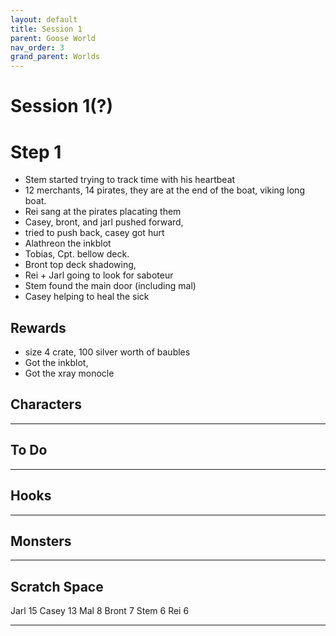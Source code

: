 ```yaml
---
layout: default
title: Session 1
parent: Goose World
nav_order: 3
grand_parent: Worlds
---
```

# Session 1(?)

# Step 1
* Stem started trying to track time with his heartbeat
* 12 merchants, 14 pirates, they are at the end of the boat, viking long boat.
* Rei sang at the pirates placating them
* Casey, bront, and jarl pushed forward,
* tried to push back, casey got hurt
* Alathreon the inkblot
* Tobias, Cpt. bellow deck. 
* Bront top deck shadowing,
* Rei + Jarl going to look for saboteur
* Stem found the main door (including mal)
* Casey helping to heal the sick

## Rewards
* size 4 crate, 100 silver worth of baubles
* Got the inkblot,
* Got the xray monocle

## Characters

 ---

## To Do

---

## Hooks

---


## Monsters

---

## Scratch Space

Jarl 15
Casey 13
Mal 8
Bront 7
Stem 6
Rei 6

---